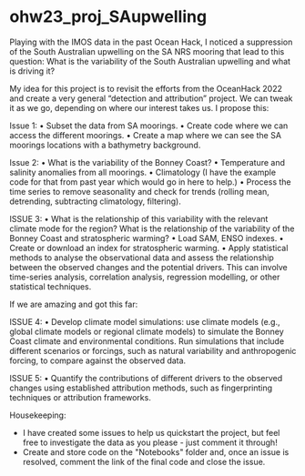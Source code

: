 # ohw23_proj_SAupwelling

Playing with the IMOS data in the past Ocean Hack, I noticed a suppression of the South Australian upwelling on the SA NRS mooring that lead to this question:
What is the variability of the South Australian upwelling and what is driving it?

My idea for this project is to revisit the efforts from the OceanHack 2022 and create a very general “detection and attribution” project. We can tweak it as we go, depending on where our interest takes us. I propose this: 

Issue 1: 
•	Subset the data from SA moorings. 
  •	Create code where we can access the different moorings. 
  •	Create a map where we can see the SA moorings locations with a bathymetry background. 

Issue 2:
•	What is the variability of the Bonney Coast? 
  •	Temperature and salinity anomalies from all moorings. 
  •	Climatology (I have the example code for that from past year which would go in here to help.)
  •	Process the time series to remove seasonality and check for trends (rolling mean, detrending, subtracting climatology, filtering). 

ISSUE 3: 
•	What is the relationship of this variability with the relevant climate mode for the region? What is the relationship of the variability of the Bonney Coast and stratospheric warming?
  •	Load SAM, ENSO indexes. 
  • Create or download an index for stratospheric warming. 
  •	Apply statistical methods to analyse the observational data and assess the relationship between the observed changes and the potential drivers. This can involve time-series analysis, correlation analysis, regression modelling, or other statistical techniques.

If we are amazing and got this far: 

ISSUE 4: 
•	Develop climate model simulations: use climate models (e.g., global climate models or regional climate models) to simulate the Bonney Coast climate and environmental conditions. Run simulations that include different scenarios or forcings, such as natural variability and anthropogenic forcing, to compare against the observed data.

ISSUE 5:
•	Quantify the contributions of different drivers to the observed changes using established attribution methods, such as fingerprinting techniques or attribution frameworks.

Housekeeping: 
- I have created some issues to help us quickstart the project, but feel free to investigate the data as you please - just comment it through!
- Create and store code on the "Notebooks" folder and, once an issue is resolved, comment the link of the final code and close the issue.
